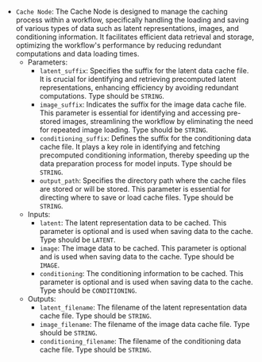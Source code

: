 - `Cache Node`: The Cache Node is designed to manage the caching process within a workflow, specifically handling the loading and saving of various types of data such as latent representations, images, and conditioning information. It facilitates efficient data retrieval and storage, optimizing the workflow's performance by reducing redundant computations and data loading times.
    - Parameters:
        - `latent_suffix`: Specifies the suffix for the latent data cache file. It is crucial for identifying and retrieving precomputed latent representations, enhancing efficiency by avoiding redundant computations. Type should be `STRING`.
        - `image_suffix`: Indicates the suffix for the image data cache file. This parameter is essential for identifying and accessing pre-stored images, streamlining the workflow by eliminating the need for repeated image loading. Type should be `STRING`.
        - `conditioning_suffix`: Defines the suffix for the conditioning data cache file. It plays a key role in identifying and fetching precomputed conditioning information, thereby speeding up the data preparation process for model inputs. Type should be `STRING`.
        - `output_path`: Specifies the directory path where the cache files are stored or will be stored. This parameter is essential for directing where to save or load cache files. Type should be `STRING`.
    - Inputs:
        - `latent`: The latent representation data to be cached. This parameter is optional and is used when saving data to the cache. Type should be `LATENT`.
        - `image`: The image data to be cached. This parameter is optional and is used when saving data to the cache. Type should be `IMAGE`.
        - `conditioning`: The conditioning information to be cached. This parameter is optional and is used when saving data to the cache. Type should be `CONDITIONING`.
    - Outputs:
        - `latent_filename`: The filename of the latent representation data cache file. Type should be `STRING`.
        - `image_filename`: The filename of the image data cache file. Type should be `STRING`.
        - `conditioning_filename`: The filename of the conditioning data cache file. Type should be `STRING`.

